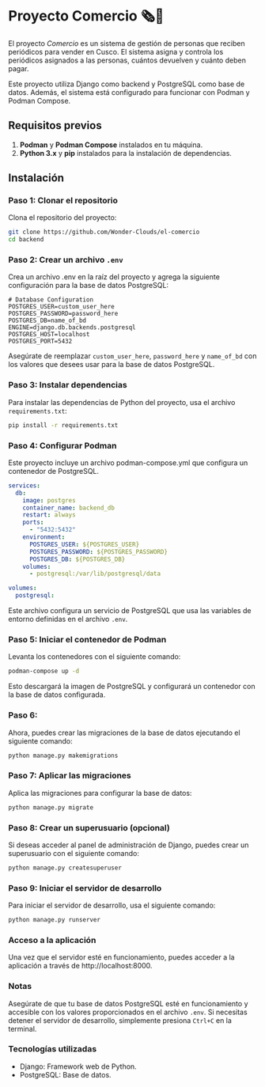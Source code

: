 # Proyecto Comercio 🗞️🐍

El proyecto _Comercio_ es un sistema de gestión de personas que reciben periódicos para vender en Cusco. El sistema asigna y controla los periódicos asignados a las personas, cuántos devuelven y cuánto deben pagar.

Este proyecto utiliza Django como backend y PostgreSQL como base de datos. Además, el sistema está configurado para funcionar con Podman y Podman Compose.

## Requisitos previos

1. **Podman** y **Podman Compose** instalados en tu máquina.
2. **Python 3.x** y **pip** instalados para la instalación de dependencias.

## Instalación

### Paso 1: Clonar el repositorio

Clona el repositorio del proyecto:

```bash
git clone https://github.com/Wonder-Clouds/el-comercio
cd backend
```

### Paso 2: Crear un archivo `.env`

Crea un archivo .env en la raíz del proyecto y agrega la siguiente configuración para la base de datos PostgreSQL:

```env
# Database Configuration
POSTGRES_USER=custom_user_here
POSTGRES_PASSWORD=password_here
POSTGRES_DB=name_of_bd
ENGINE=django.db.backends.postgresql
POSTGRES_HOST=localhost
POSTGRES_PORT=5432
```

Asegúrate de reemplazar `custom_user_here`, `password_here` y `name_of_bd` con los valores que desees usar para la base de datos PostgreSQL.

### Paso 3: Instalar dependencias

Para instalar las dependencias de Python del proyecto, usa el archivo `requirements.txt`:

```bash
pip install -r requirements.txt
```

### Paso 4: Configurar Podman

Este proyecto incluye un archivo podman-compose.yml que configura un contenedor de PostgreSQL.

```yml
services:
  db:
    image: postgres
    container_name: backend_db
    restart: always
    ports:
      - "5432:5432"
    environment:
      POSTGRES_USER: ${POSTGRES_USER}
      POSTGRES_PASSWORD: ${POSTGRES_PASSWORD}
      POSTGRES_DB: ${POSTGRES_DB}
    volumes:
      - postgresql:/var/lib/postgresql/data

volumes:
  postgresql:
```

Este archivo configura un servicio de PostgreSQL que usa las variables de entorno definidas en el archivo `.env`.

### Paso 5: Iniciar el contenedor de Podman

Levanta los contenedores con el siguiente comando:

```bash
podman-compose up -d
```

Esto descargará la imagen de PostgreSQL y configurará un contenedor con la base de datos configurada.

### Paso 6: 

Ahora, puedes crear las migraciones de la base de datos ejecutando el siguiente comando:

```bash
python manage.py makemigrations
```

### Paso 7: Aplicar las migraciones
Aplica las migraciones para configurar la base de datos:

```bash 
python manage.py migrate
```

### Paso 8: Crear un superusuario (opcional)
Si deseas acceder al panel de administración de Django, puedes crear un superusuario con el siguiente comando:

```bash 
python manage.py createsuperuser
```

### Paso 9: Iniciar el servidor de desarrollo
Para iniciar el servidor de desarrollo, usa el siguiente comando:

```bash
python manage.py runserver
```

### Acceso a la aplicación
Una vez que el servidor esté en funcionamiento, puedes acceder a la aplicación a través de http://localhost:8000.

### Notas
Asegúrate de que tu base de datos PostgreSQL esté en funcionamiento y accesible con los valores proporcionados en el archivo `.env`.
Si necesitas detener el servidor de desarrollo, simplemente presiona `Ctrl+C` en la terminal.
### Tecnologías utilizadas
- Django: Framework web de Python.
- PostgreSQL: Base de datos.
